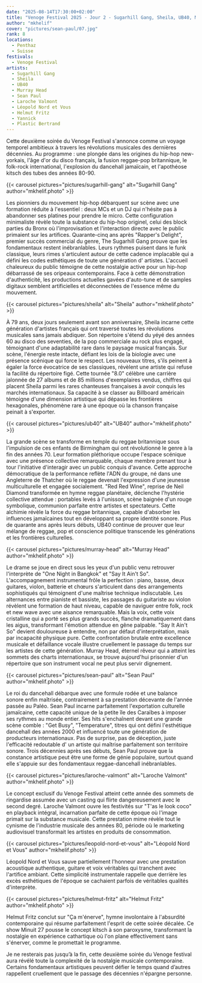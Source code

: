 ```yaml
---
date: "2025-08-14T17:30:00+02:00"
title: "Venoge Festival 2025 - Jour 2 - Sugarhill Gang, Sheila, UB40, Murray Head, Sean Paul, Show Minuit 27 (Laroche Valmont, Léopold Nord et Vous, Helmut Fritz, Yannick, Plastic Bertrand)"
author: "mkhelif"
cover: "pictures/sean-paul/07.jpg"
rank: 8
locations:
  - Penthaz
  - Suisse
festivals:
  - Venoge Festival
artists:
  - Sugarhill Gang
  - Sheila
  - UB40
  - Murray Head
  - Sean Paul
  - Laroche Valmont
  - Léopold Nord et Vous
  - Helmut Fritz
  - Yannick
  - Plastic Bertrand
---
```


Cette deuxième soirée du Venoge Festival s'annonce comme un voyage temporel ambitieux à travers les révolutions
musicales des dernières décennies. Au programme : une plongée dans les origines du hip-hop new-yorkais, l'âge d'or du
disco français, la fusion reggae-pop britannique, le folk-rock international, l'explosion du dancehall jamaïcain, et
l'apothéose kitsch des tubes des années 80-90.


{{< carousel pictures="pictures/sugarhill-gang" alt="Sugarhill Gang" author="mkhelif.photo" >}}

Les pionniers du mouvement hip-hop débarquent sur scène avec une formation réduite à l'essentiel : deux MCs et un DJ qui
n'hésite pas à abandonner ses platines pour prendre le micro. Cette configuration minimaliste révèle toute la substance
du hip-hop originel, celui des block parties du Bronx où l'improvisation et l'interaction directe avec le public
primaient sur les artifices. Quarante-cinq ans après "Rapper's Delight", premier succès commercial du genre, The
Sugarhill Gang prouve que les fondamentaux restent inébranlables. Leurs rythmes puisent dans le funk classique, leurs
rimes s'articulent autour de cette cadence implacable qui a défini les codes esthétiques de toute une génération d'
artistes. L'accueil chaleureux du public témoigne de cette nostalgie active pour un hip-hop débarrassé de ses oripeaux
contemporains. Face à cette démonstration d'authenticité, les productions actuelles gavées d'auto-tune et de samples
digitaux semblent artificielles et déconnectées de l'essence même du mouvement.


{{< carousel pictures="pictures/sheila" alt="Sheila" author="mkhelif.photo" >}}

À 79 ans, deux jours seulement avant son anniversaire, Sheila incarne cette génération d'artistes français qui ont
traversé toutes les révolutions musicales sans jamais abdiquer. Son répertoire s'étend du yéyé des années 60 au disco
des seventies, de la pop commerciale au rock plus engagé, témoignant d'une adaptabilité rare dans le paysage musical
français. Sur scène, l'énergie reste intacte, défiant les lois de la biologie avec une présence scénique qui force le
respect. Les nouveaux titres, s'ils peinent à égaler la force évocatrice de ses classiques, révèlent une artiste qui
refuse la facilité du répertoire figé. Cette tournée "8.0" célèbre une carrière jalonnée de 27 albums et de 85 millions
d'exemplaires vendus, chiffres qui placent Sheila parmi les rares chanteuses françaises à avoir conquis les marchés
internationaux. Sa capacité à se classer au Billboard américain témoigne d'une dimension artistique qui dépasse les
frontières hexagonales, phénomène rare à une époque où la chanson française peinait à s'exporter.


{{< carousel pictures="pictures/ub40" alt="UB40" author="mkhelif.photo" >}}

La grande scène se transforme en temple du reggae britannique sous l'impulsion de ces enfants de Birmingham qui ont
révolutionné le genre à la fin des années 70. Leur formation pléthorique occupe l'espace scénique avec une présence
collective remarquable, chaque membre prenant tour à tour l'initiative d'interagir avec un public conquis d'avance.
Cette approche démocratique de la performance reflète l'ADN du groupe, né dans une Angleterre de Thatcher où le reggae
devenait l'expression d'une jeunesse multiculturelle et engagée socialement. "Red Red Wine", reprise de Neil Diamond
transformée en hymne reggae planétaire, déclenche l'hystérie collective attendue : portables levés à l'unisson, scène
baignée d'un rouge symbolique, communion parfaite entre artistes et spectateurs. Cette alchimie révèle la force du
reggae britannique, capable d'absorber les influences jamaïcaines tout en développant sa propre identité sonore. Plus de
quarante ans après leurs débuts, UB40 continue de prouver que leur mélange de reggae, pop et conscience politique
transcende les générations et les frontières culturelles.


{{< carousel pictures="pictures/murray-head" alt="Murray Head" author="mkhelif.photo" >}}

Le drame se joue en direct sous les yeux d'un public venu retrouver l'interprète de "One Night in Bangkok" et "Say It
Ain't So". L'accompagnement instrumental frôle la perfection : piano, basse, deux guitares, violon, batterie et chœurs
s'articulent dans des arrangements sophistiqués qui témoignent d'une maîtrise technique indiscutable. Les alternances
entre pianiste et bassiste, les passages du guitariste au violon révèlent une formation de haut niveau, capable de
naviguer entre folk, rock et new wave avec une aisance remarquable. Mais la voix, cette voix cristalline qui a porté ses
plus grands succès, flanche dramatiquement dans les aigus, transformant l'émotion attendue en gêne palpable. "Say It
Ain't So" devient douloureuse à entendre, non par défaut d'interprétation, mais par incapacité physique pure. Cette
confrontation brutale entre excellence musicale et défaillance vocale illustre cruellement le passage du temps sur les
artistes de cette génération. Murray Head, éternel rêveur qui a atteint les sommets des charts internationaux, se trouve
aujourd'hui prisonnier d'un répertoire que son instrument vocal ne peut plus servir dignement.


{{< carousel pictures="pictures/sean-paul" alt="Sean Paul" author="mkhelif.photo" >}}

Le roi du dancehall débarque avec une formule rodée et une balance sonore enfin maîtrisée, contrairement à sa prestation
décevante de l'année passée au Paléo. Sean Paul incarne parfaitement l'exportation culturelle jamaïcaine, cette capacité
unique de la petite île des Caraïbes à imposer ses rythmes au monde entier. Ses hits s'enchaînent devant une grande
scène comble : "Get Busy", "Temperature", titres qui ont défini l'esthétique dancehall des années 2000 et influencé
toute une génération de producteurs internationaux. Pas de surprise, pas de déception, juste l'efficacité redoutable d'
un artiste qui maîtrise parfaitement son territoire sonore. Trois décennies après ses débuts, Sean Paul prouve que la
constance artistique peut être une forme de génie populaire, surtout quand elle s'appuie sur des fondamentaux
reggae-dancehall inébranlables.


{{< carousel pictures="pictures/laroche-valmont" alt="Laroche Valmont" author="mkhelif.photo" >}}

Le concept exclusif du Venoge Festival atteint cette année des sommets de ringardise assumée avec un casting qui flirte
dangereusement avec le second degré. Laroche Valmont ouvre les festivités sur "T'as le look coco" en playback intégral,
incarnation parfaite de cette époque où l'image primait sur la substance musicale. Cette prestation mime révèle tout le
cynisme de l'industrie musicale des années 80, période où le marketing audiovisuel transformait les artistes en produits
de consommation.

{{< carousel pictures="pictures/leopold-nord-et-vous" alt="Léopold Nord et Vous" author="mkhelif.photo" >}}

Léopold Nord et Vous sauve partiellement l'honneur avec une prestation acoustique authentique, guitare
et voix véritables qui tranchent avec l'artifice ambiant. Cette simplicité instrumentale rappelle que derrière les excès
esthétiques de l'époque se cachaient parfois de véritables qualités d'interprète.

{{< carousel pictures="pictures/helmut-fritz" alt="Helmut Fritz" author="mkhelif.photo" >}}

Helmut Fritz conclut sur "Ça m'énerve", hymne involontaire à l'absurdité contemporaine qui résume parfaitement l'esprit
de cette soirée décalée. Ce show Minuit 27 pousse le concept kitsch à son paroxysme, transformant la nostalgie en
expérience cathartique où l'on plane effectivement sans s'énerver, comme le promettait le programme.

Je ne resterais pas jusqu’à la fin, cette deuxième soirée du Venoge festival aura révélé toute la complexité de la
nostalgie musicale contemporaine. Certains fondamentaux artistiques peuvent défier le temps quand d’autres rappellent
cruellement que le passage des décennies n'épargne personne.
